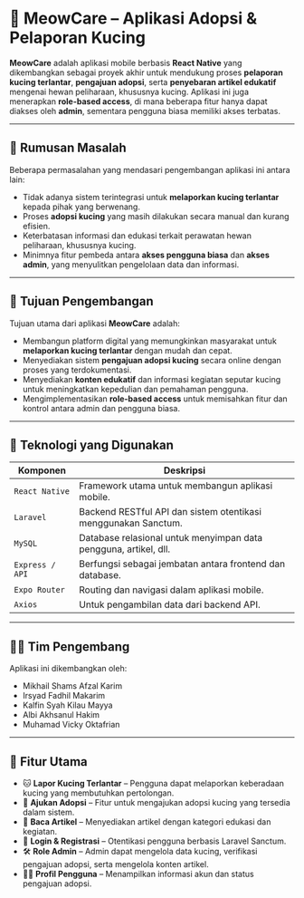 # 🐾 MeowCare – Aplikasi Adopsi & Pelaporan Kucing

**MeowCare** adalah aplikasi mobile berbasis **React Native** yang dikembangkan sebagai proyek akhir untuk mendukung proses **pelaporan kucing terlantar**, **pengajuan adopsi**, serta **penyebaran artikel edukatif** mengenai hewan peliharaan, khususnya kucing. Aplikasi ini juga menerapkan **role-based access**, di mana beberapa fitur hanya dapat diakses oleh **admin**, sementara pengguna biasa memiliki akses terbatas.

---

## 🎯 Rumusan Masalah

Beberapa permasalahan yang mendasari pengembangan aplikasi ini antara lain:

- Tidak adanya sistem terintegrasi untuk **melaporkan kucing terlantar** kepada pihak yang berwenang.
- Proses **adopsi kucing** yang masih dilakukan secara manual dan kurang efisien.
- Keterbatasan informasi dan edukasi terkait perawatan hewan peliharaan, khususnya kucing.
- Minimnya fitur pembeda antara **akses pengguna biasa** dan **akses admin**, yang menyulitkan pengelolaan data dan informasi.

---

## 🎯 Tujuan Pengembangan

Tujuan utama dari aplikasi **MeowCare** adalah:

- Membangun platform digital yang memungkinkan masyarakat untuk **melaporkan kucing terlantar** dengan mudah dan cepat.
- Menyediakan sistem **pengajuan adopsi kucing** secara online dengan proses yang terdokumentasi.
- Menyediakan **konten edukatif** dan informasi kegiatan seputar kucing untuk meningkatkan kepedulian dan pemahaman pengguna.
- Mengimplementasikan **role-based access** untuk memisahkan fitur dan kontrol antara admin dan pengguna biasa.

---

## 🧠 Teknologi yang Digunakan

| Komponen               | Deskripsi                                                       |
|------------------------|-----------------------------------------------------------------|
| `React Native`         | Framework utama untuk membangun aplikasi mobile.                |
| `Laravel`              | Backend RESTful API dan sistem otentikasi menggunakan Sanctum.  |
| `MySQL`                | Database relasional untuk menyimpan data pengguna, artikel, dll.|
| `Express / API`        | Berfungsi sebagai jembatan antara frontend dan database.        |
| `Expo Router`          | Routing dan navigasi dalam aplikasi mobile.                     |
| `Axios`                | Untuk pengambilan data dari backend API.                        |

---

## 👨‍💻 Tim Pengembang

Aplikasi ini dikembangkan oleh:

- Mikhail Shams Afzal Karim  
- Irsyad Fadhil Makarim  
- Kalfin Syah Kilau Mayya  
- Albi Akhsanul Hakim  
- Muhamad Vicky Oktafrian  

---

## 📌 Fitur Utama

- 🐱 **Lapor Kucing Terlantar** – Pengguna dapat melaporkan keberadaan kucing yang membutuhkan pertolongan.
- 🏡 **Ajukan Adopsi** – Fitur untuk mengajukan adopsi kucing yang tersedia dalam sistem.
- 📖 **Baca Artikel** – Menyediakan artikel dengan kategori edukasi dan kegiatan.
- 🔐 **Login & Registrasi** – Otentikasi pengguna berbasis Laravel Sanctum.
- 🛠️ **Role Admin** – Admin dapat mengelola data kucing, verifikasi pengajuan adopsi, serta mengelola konten artikel.
- 🧑‍💼 **Profil Pengguna** – Menampilkan informasi akun dan status pengajuan adopsi.
